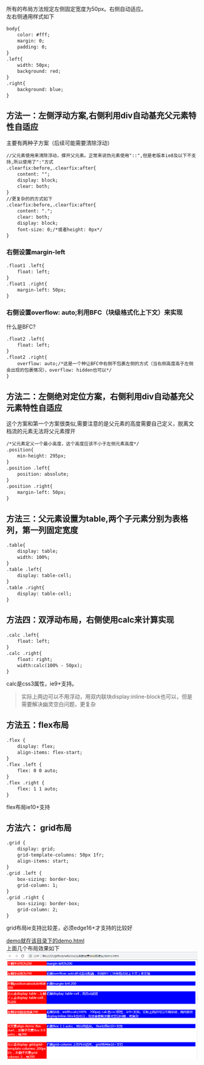 所有的布局方法规定左侧固定宽度为50px。右侧自动适应。  
左右侧通用样式如下
```
body{
    color: #fff;
    margin: 0;
    padding: 0;
}
.left{
    width: 50px;
    background: red;
}
.right{
    background: blue;
}
```
## 方法一：左侧浮动方案,右侧利用div自动基充父元素特性自适应
主要有两种子方案（后续可能需要清除浮动）   
```
//父元素使用来清除浮动，撑开父元素。正常来说伪元素使用"::",但是老版本ie8及以下不支持,所以使用了":"方式
.clearfix:before,.clearfix:after{
    content: "";
    display: block; 
    clear: both;
}
//更复杂的的方式如下
.clearfix:before,.clearfix:after{
    content: ".";
    clear: both;
    display: block;
    font-size: 0;/*或者height: 0px*/
}
```
### 右侧设置margin-left
```
.float1 .left{
    float: left;           
}
.float1 .right{
    margin-left: 50px;         
}
```
### 右侧设置overflow: auto;利用BFC（块级格式化上下文）来实现
什么是BFC?
```
.float2 .left{
    float: left;
}
.float2 .right{
    overflow: auto;/*这是一个种让BFC中右侧不包裹左侧的方式（当右侧高度高于左侧会出现的包裹情况），overflow: hidden也可以*/
}
```

## 方法二：左侧绝对定位方案，右侧利用div自动基充父元素特性自适应
这个方案和第一个方案很类似,需要注意的是父元素的高度需要自己定义，脱离文档流的元素无法将父元素撑开
```
/*父元素定义一个最小高度，这个高度应该不小于左侧元素高度*/
.position{
    min-height: 295px;
}
.position .left{
    position: absolute;
}
.position .right{
    margin-left: 50px;
}
```

## 方法三：父元素设置为table,两个子元素分别为表格列，第一列固定宽度
```
.table{
    display: table;
    width: 100%;
}
.table .left{           
    display: table-cell;
}
.table .right{
    display: table-cell;
}
```

## 方法四：双浮动布局，右侧使用calc来计算实现
```
.calc .left{
    float: left;
}
.calc .right{
    float: right;
    width:calc(100% - 50px);
}
```
calc是css3属性，ie9+支持。
>实际上两边可以不用浮动，用双内联块display:inline-block也可以，但是需要解决幽灵空白问题，更复杂

## 方法五：flex布局
```
.flex {
    display: flex;
    align-items: flex-start;
}
.flex .left { 
    flex: 0 0 auto;
}
.flex .right {
    flex: 1 1 auto;
}
```
flex布局ie10+支持

## 方法六： grid布局
```
.grid {
    display: grid;
    grid-template-columns: 50px 1fr;
    align-items: start;
}
.grid .left {
    box-sizing: border-box;
    grid-column: 1;
}
.grid .right {
    box-sizing: border-box;
    grid-column: 2;
}
```
grid布局ie支持比较差，必须edge16+才支持的比较好  


<a href="https://github.com/IFWEB/wiki/blob/master/css/左侧固定宽右侧自适应/demo.html" target="_blank">demo就在该目录下的demo.html</a>  
上面几个布局效果如下   
![左侧固定右侧自适应](https://github.com/IFWEB/wiki/blob/master/css/左侧固定宽右侧自适应/show.png)  

